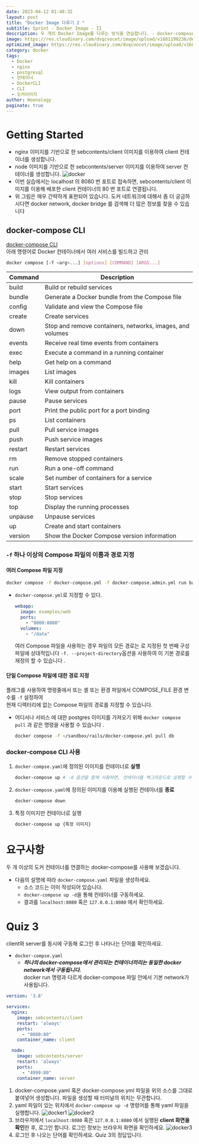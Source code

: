 ```yaml
---
date: 2023-04-12 01:48:32
layout: post
title: "Docker Image 다루기 2 "
subtitle: Sprint - Docker Image - II
description: 두 개의 Docker Image를 다루는 방식을 연습합니다. - docker-compose CLI
image: https://res.cloudinary.com/dvqcvocet/image/upload/v1681198236/dev-jeans_r2fkxp.png
optimized_image: https://res.cloudinary.com/dvqcvocet/image/upload/v1681198236/dev-jeans_r2fkxp.png
category: docker
tags:  
  - Docker
  - nginx
  - postgresql
  - 컨테이너
  - DockerCLI
  - CLI
  - 도커이미지
author: Hoonology
paginate: true
---
```

<!--more-->

# Getting Started
- nginx 이미지를 기반으로 한 sebcontents/client 이미지를 이용하여 client 컨테이너를 생성합니다.
- node 이미지를 기반으로 한 sebcontents/server 이미지를 이용하여 server 컨테이너를 생성합니다.
![docker](/assets/img/Docker/docker.png)
- 이번 실습에서는 localhost 의 8080 번 포트로 접속하면, sebcontents/client 이미지를 이용해 배포한 client 컨테이너의 80 번 포트로 연결됩니다.
- 위 그림은 매우 간략하게 표현되어 있습니다. 도커 네트워크에 대해서 좀 더 궁금하시다면 docker network, docker bridge 를 검색해 더 많은 정보를 찾을 수 있습니다

## docker-compose CLI
[docker-compose CLI](https://docs.docker.com/compose/reference/)  
아래 명령어로 Docker 컨테이너에서 여러 서비스를 빌드하고 관리
```bash
docker compose [-f <arg>...] [options] [COMMAND] [ARGS...]
```

| Command | Description |
| ------- | ----------- |
| build   | Build or rebuild services |
| bundle  | Generate a Docker bundle from the Compose file |
| config  | Validate and view the Compose file |
| create  | Create services |
| down    | Stop and remove containers, networks, images, and volumes |
| events  | Receive real time events from containers |
| exec    | Execute a command in a running container |
| help    | Get help on a command |
| images  | List images |
| kill    | Kill containers |
| logs    | View output from containers |
| pause   | Pause services |
| port    | Print the public port for a port binding |
| ps      | List containers |
| pull    | Pull service images |
| push    | Push service images |
| restart | Restart services |
| rm      | Remove stopped containers |
| run     | Run a one-off command |
| scale   | Set number of containers for a service |
| start   | Start services |
| stop    | Stop services |
| top     | Display the running processes |
| unpause | Unpause services |
| up      | Create and start containers |
| version | Show the Docker Compose version information |

### ```-f``` 하나 이상의 Compose 파일의 이름과 경로 지정
#### 여러 Compose 파일 지정 
```bash
docker compose -f docker-compose.yml -f docker-compose.admin.yml run backup_db
```
- ```docker-compose.yml```로 지정할 수 있다.
  ```yaml
  webapp:
    image: examples/web
    ports:
      - "8000:8000"
    volumes:
      - "/data"
  ```
  여러 Compose 파일을 사용하는 경우 파일의 모든 경로는 로 지정된 첫 번째 구성 파일에 상대적입니다 ```-f. --project-directory```옵션을 사용하여 이 기본 경로를 재정의 할 수 있습니다 .

#### 단일 Compose 파일에 대한 경로 지정 
플래그를 사용하여 명령줄에서 또는 셸 또는 환경 파일에서 COMPOSE_FILE 환경 변수를 ```-f``` 설정하여   
현재 디렉터리에 없는 Compose 파일의 경로를 지정할 수 있습니다.  

- 어디서나 서비스 에 대한 postgres 이미지를 가져오기 위해 ```docker compose pull``` 과 같은 명령을 사용할 수 있습니다 .
  ```bash
  docker compose -f ~/sandbox/rails/docker-compose.yml pull db
  ```


### docker-compose CLI 사용
1. ```docker-compse.yaml```에 정의된 이미지를 컨테이너로 **실행**
    
    ```bash
    docker-compose up # -d 옵션을 함께 사용하면, 컨테이너를 백그라운드로 실행할 수 있습니다.
    ```

2. ```docker-compose.yaml```에 정의된 이미지를 이용해 실행된 컨테이너를 **종료**
    ```bash
    docker-compose down
    ```
3. 특정 이미지만 컨테이너로 실행
    ```bash
    docker-compose up {특정 이미지}
    ```

# 요구사항
두 개 이상의 도커 컨테이너를 연결하는 docker-compose를 사용해 보겠습니다.

- 다음의 설명에 따라 ```docker-compose.yaml``` 파일을 생성하세요.
  - 소스 코드는 이미 작성되어 있습니다.
  - ```docker-compose up -d```을 통해 컨테이너를 구동하세요.
  - 결과를 ```localhost:8080``` 혹은 ```127.0.0.1:8080``` 에서 확인하세요.


# Quiz 3
client와 server를 동시에 구동해 로그인 후 나타나는 단어를 확인하세요.
- ```docker-compse.yaml```
  - ***하나의 docker-compose에서 관리되는 컨테이너끼리는 동일한 docker network에서 구동됩니다.***  
    docker run 명령과 다르게 docker-compose 파일 안에서 기본 network가 사용됩니다.

```yml
version: '3.8'

services:
  nginx:
    image: sebcontents/client
    restart: 'always'
    ports:
      - "8080:80"
    container_name: client

  node:
    image: sebcontents/server
    restart: 'always'
    ports:
      - "4999:80"
    container_name: server
```
1. docker-compose.yaml 혹은 docker-compose.yml 파일을 위의 소스를 그대로 붙여넣어 생성합니다. 파일을 생성할 때 터미널의 위치는 무관합니다.
2. yaml 파일이 있는 위치에서 ```docker-compose up -d``` 명령어를 통해 yaml 파일을 실행합니다.
![docker1](/assets/img/Docker/dockerTerminal.png)
![docker2](/assets/img/Docker/dockerDesktop.png)
3. 브라우저에서 ```localhost:8080``` 혹은 ```127.0.0.1:8080``` 에서 실행된 **client 화면을 확인**한 후, 로그인 합니다. 로그인 정보는 브라우저 화면을 확인하세요.
![docker3](/assets/img/Docker/login.png)
4. 로그인 후 나오는 단어를 확인하세요. Quiz 3의 정답입니다.

